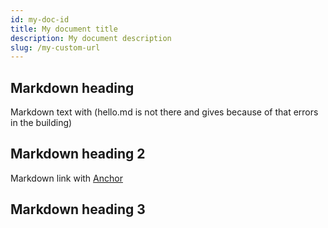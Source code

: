 ```yaml
---
id: my-doc-id
title: My document title
description: My document description
slug: /my-custom-url
---
```


## Markdown heading

Markdown text with (hello.md is not there and gives because of that errors in the building)

## Markdown heading 2
Markdown link with [Anchor](#markdown-heading-3)

## Markdown heading 3